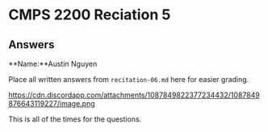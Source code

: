 # CMPS 2200 Reciation 5
## Answers

**Name:**Austin Nguyen


Place all written answers from `recitation-06.md` here for easier grading.


https://cdn.discordapp.com/attachments/1087849822377234432/1087849876643119227/image.png

This is all of the times for the questions.


